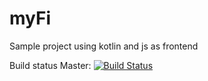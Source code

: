 # myFi
Sample project using kotlin and js as frontend

Build status Master: [![Build Status](https://secure.travis-ci.org/amarocco-fa/myFi.png?branch=master)](https://travis-ci.org/amarocco-fa/myFi?branch=master)